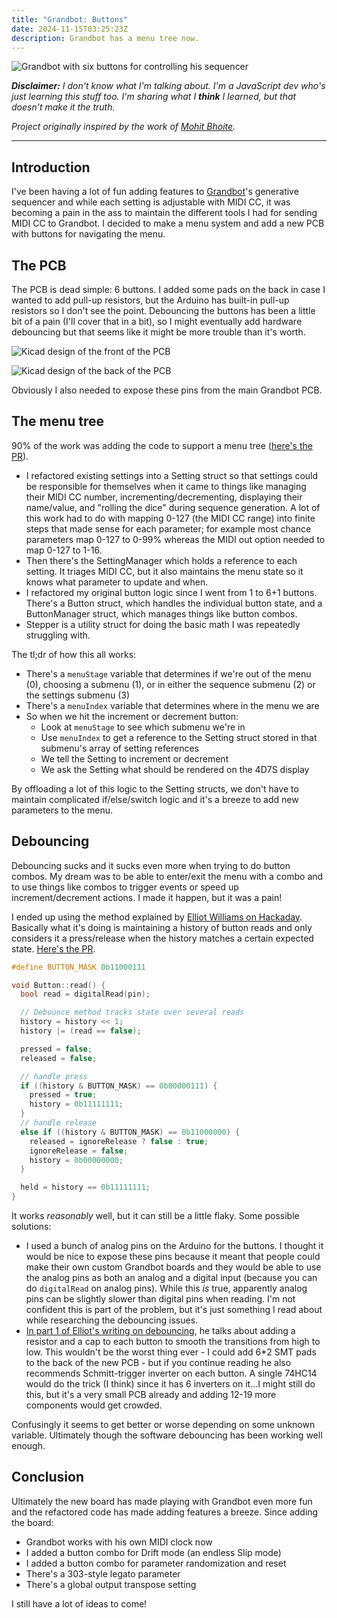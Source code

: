 ```yaml
---
title: "Grandbot: Buttons"
date: 2024-11-15T03:25:23Z
description: Grandbot has a menu tree now.
---
```


![Grandbot with six buttons for controlling his sequencer](grandbot-buttons.JPG)

_**Disclaimer:** I don't know what I'm talking about. I'm a JavaScript dev who's just learning this stuff too. I'm sharing what I **think** I learned, but that doesn't make it the truth._

_Project originally inspired by the work of [Mohit Bhoite](https://twitter.com/MohitBhoite)._

---

## Introduction

I've been having a lot of fun adding features to [Grandbot](https://github.com/handeyeco/Grandbot)'s generative sequencer and while each setting is adjustable with MIDI CC, it was becoming a pain in the ass to maintain the different tools I had for sending MIDI CC to Grandbot. I decided to make a menu system and add a new PCB with buttons for navigating the menu.

## The PCB

The PCB is dead simple: 6 buttons. I added some pads on the back in case I wanted to add pull-up resistors, but the Arduino has built-in pull-up resistors so I don't see the point. Debouncing the buttons has been a little bit of a pain (I'll cover that in a bit), so I might eventually add hardware debouncing but that seems like it might be more trouble than it's worth.

![Kicad design of the front of the PCB](kicad-front.png)

![Kicad design of the back of the PCB](kicad-back.png)

Obviously I also needed to expose these pins from the main Grandbot PCB.

## The menu tree

90% of the work was adding the code to support a menu tree ([here's the PR](https://github.com/handeyeco/Grandbot/pull/4)).

- I refactored existing settings into a Setting struct so that settings could be responsible for themselves when it came to things like managing their MIDI CC number, incrementing/decrementing, displaying their name/value, and "rolling the dice" during sequence generation. A lot of this work had to do with mapping 0-127 (the MIDI CC range) into finite steps that made sense for each parameter; for example most chance parameters map 0-127 to 0-99% whereas the MIDI out option needed to map 0-127 to 1-16.
- Then there's the SettingManager which holds a reference to each setting. It triages MIDI CC, but it also maintains the menu state so it knows what parameter to update and when.
- I refactored my original button logic since I went from 1 to 6+1 buttons. There's a Button struct, which handles the individual button state, and a ButtonManager struct, which manages things like button combos.
- Stepper is a utility struct for doing the basic math I was repeatedly struggling with.

The tl;dr of how this all works:

- There's a `menuStage` variable that determines if we're out of the menu (0), choosing a submenu (1), or in either the sequence submenu (2) or the settings submenu (3)
- There's a `menuIndex` variable that determines where in the menu we are
- So when we hit the increment or decrement button:
  - Look at `menuStage` to see which submenu we're in
  - Use `menuIndex` to get a reference to the Setting struct stored in that submenu's array of setting references
  - We tell the Setting to increment or decrement
  - We ask the Setting what should be rendered on the 4D7S display

By offloading a lot of this logic to the Setting structs, we don't have to maintain complicated if/else/switch logic and it's a breeze to add new parameters to the menu.

## Debouncing

Debouncing sucks and it sucks even more when trying to do button combos. My dream was to be able to enter/exit the menu with a combo and to use things like combos to trigger events or speed up increment/decrement actions. I made it happen, but it was a pain!

I ended up using the method explained by [Elliot Williams on Hackaday](https://hackaday.com/2015/12/10/embed-with-elliot-debounce-your-noisy-buttons-part-ii/). Basically what it's doing is maintaining a history of button reads and only considers it a press/release when the history matches a certain expected state. [Here's the PR](https://github.com/handeyeco/Grandbot/pull/8).

``` cpp
#define BUTTON_MASK 0b11000111

void Button::read() {
  bool read = digitalRead(pin);

  // Debounce method tracks state over several reads
  history = history << 1;
  history |= (read == false);

  pressed = false;
  released = false;

  // handle press
  if ((history & BUTTON_MASK) == 0b00000111) {
    pressed = true;
    history = 0b11111111;
  }
  // handle release
  else if ((history & BUTTON_MASK) == 0b11000000) {
    released = ignoreRelease ? false : true;
    ignoreRelease = false;
    history = 0b00000000;
  }

  held = history == 0b11111111;
}
```

It works _reasonably_ well, but it can still be a little flaky. Some possible solutions:

- I used a bunch of analog pins on the Arduino for the buttons. I thought it would be nice to expose these pins because it meant that people could make their own custom Grandbot boards and they would be able to use the analog pins as both an analog and a digital input (because you can do `digitalRead` on analog pins). While this _is_ true, apparently analog pins can be slightly slower than digital pins when reading. I'm not confident this is part of the problem, but it's just something I read about while researching the debouncing issues.
- [In part 1 of Elliot's writing on debouncing](https://hackaday.com/2015/12/09/embed-with-elliot-debounce-your-noisy-buttons-part-i/), he talks about adding a resistor and a cap to each button to smooth the transitions from high to low. This wouldn't be the worst thing ever - I could add 6*2 SMT pads to the back of the new PCB - but if you continue reading he also recommends Schmitt-trigger inverter on each button. A single 74HC14 would do the trick (I think) since it has 6 inverters on it...I might still do this, but it's a very small PCB already and adding 12-19 more components would get crowded.

Confusingly it seems to get better or worse depending on some unknown variable. Ultimately though the software debouncing has been working well enough.

## Conclusion

Ultimately the new board has made playing with Grandbot even more fun and the refactored code has made adding features a breeze. Since adding the board:

- Grandbot works with his own MIDI clock now
- I added a button combo for Drift mode (an endless Slip mode)
- I added a button combo for parameter randomization and reset
- There's a 303-style legato parameter
- There's a global output transpose setting

I still have a lot of ideas to come!